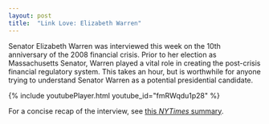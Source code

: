 ```yaml
---
layout: post
title:  "Link Love: Elizabeth Warren"
---
```

Senator Elizabeth Warren was interviewed this week on the 10th anniversary of the 2008 financial crisis. Prior to her election as Massachusetts Senator, Warren played a vital role in creating the post-crisis financial regulatory system. This takes an hour, but is worthwhile for anyone trying to understand Senator Warren as a potential presidential candidate.

{% include youtubePlayer.html youtube_id="fmRWqdu1p28" %}

For a concise recap of the interview, see [this *NYTimes* summary](https://nyti.ms/2MtSauP).
